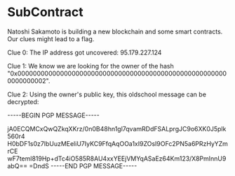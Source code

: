 # SubContract

Natoshi Sakamoto is building a new blockchain and some smart contracts. Our clues might lead to a flag.

Clue 0: The IP address got uncovered: 95.179.227.124

Clue 1: We know we are looking for the owner of the hash "0x0000000000000000000000000000000000000000000000000000000000000002".

Clue 2: Using the owner's public key, this oldschool message can be decrypted:

-----BEGIN PGP MESSAGE-----

jA0ECQMCxQwQZkqXKrz/0n0B48hn1gl7qvamRDdFSALprgJC9o6XK0J5plk560r4
H0bDF1s0z7lbUuzMEeliU7IyKC9FfqAqOOa1xI9ZOsI9OFc2PN5a6PRzHyYZmrCE
wF7teml819Hp+dTc4iO585R8AU4xxYEEjVMYqASaEz64Km123/X8PmInnU9abQ==
=DndS
-----END PGP MESSAGE-----
